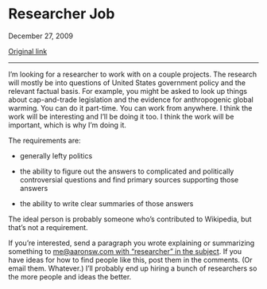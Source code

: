 Researcher Job
==============

December 27, 2009

[Original link](http://www.aaronsw.com/weblog/researcherjob)

* * * * *

I’m looking for a researcher to work with on a couple projects. The
research will mostly be into questions of United States government
policy and the relevant factual basis. For example, you might be asked
to look up things about cap-and-trade legislation and the evidence for
anthropogenic global warming. You can do it part-time. You can work from
anywhere. I think the work will be interesting and I’ll be doing it too.
I think the work will be important, which is why I’m doing it.

The requirements are:

-   generally lefty politics

-   the ability to figure out the answers to complicated and politically
    controversial questions and find primary sources supporting those
    answers

-   the ability to write clear summaries of those answers

The ideal person is probably someone who’s contributed to Wikipedia, but
that’s not a requirement.

If you’re interested, send a paragraph you wrote explaining or
summarizing something to [me@aaronsw.com with “researcher” in the
subject](mailto:me@aaronsw.com?subject=researcher). If you have ideas
for how to find people like this, post them in the comments. (Or email
them. Whatever.) I’ll probably end up hiring a bunch of researchers so
the more people and ideas the better.
